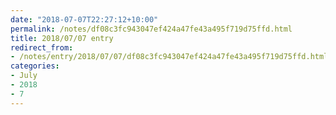 ```yaml
---
date: "2018-07-07T22:27:12+10:00"
permalink: /notes/df08c3fc943047ef424a47fe43a495f719d75ffd.html
title: 2018/07/07 entry
redirect_from:
- /notes/entry/2018/07/07/df08c3fc943047ef424a47fe43a495f719d75ffd.html
categories:
- July
- 2018
- 7
---
```

